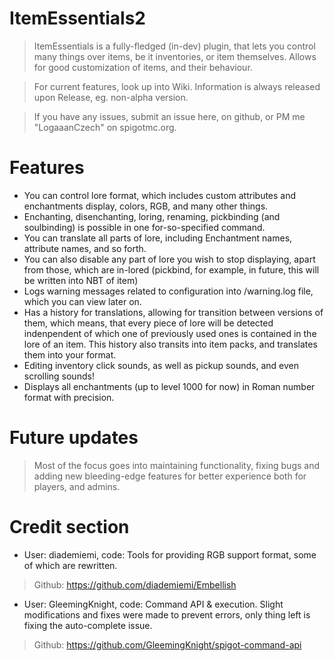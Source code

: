 # ItemEssentials2

> ItemEssentials is a fully-fledged (in-dev) plugin, that lets you control many things over items, be it inventories, or item themselves. Allows for good customization of items, and their behaviour.

> For current features, look up into Wiki. Information is always released upon Release, eg. non-alpha version.

> If you have any issues, submit an issue here, on github, or PM me "LogaaanCzech" on spigotmc.org. 

# Features

- You can control lore format, which includes custom attributes and enchantments display, colors, RGB, and many other things.
- Enchanting, disenchanting, loring, renaming, pickbinding (and soulbinding) is possible in one for-so-specified command.
- You can translate all parts of lore, including Enchantment names, attribute names, and so forth.
- You can also disable any part of lore you wish to stop displaying, apart from those, which are in-lored (pickbind, for example, in future, this will be written into NBT of item)
- Logs warning messages related to configuration into /warning.log file, which you can view later on.
- Has a history for translations, allowing for transition between versions of them, which means, that every piece of lore will be detected indenpendent of which one of previously used ones is contained in the lore of an item. This history also transits into item packs, and translates them into your format.
- Editing inventory click sounds, as well as pickup sounds, and even scrolling sounds!
- Displays all enchantments (up to level 1000 for now) in Roman number format with precision.

# Future updates

> Most of the focus goes into maintaining functionality, fixing bugs and adding new bleeding-edge features for better experience both for players, and admins.

# Credit section
- User: diademiemi, code: Tools for providing RGB support format, some of which are rewritten.
>Github: https://github.com/diademiemi/Embellish
- User: GleemingKnight, code: Command API & execution. Slight modifications and fixes were made to prevent errors, only thing left is fixing the auto-complete issue.
>Github: https://github.com/GleemingKnight/spigot-command-api
